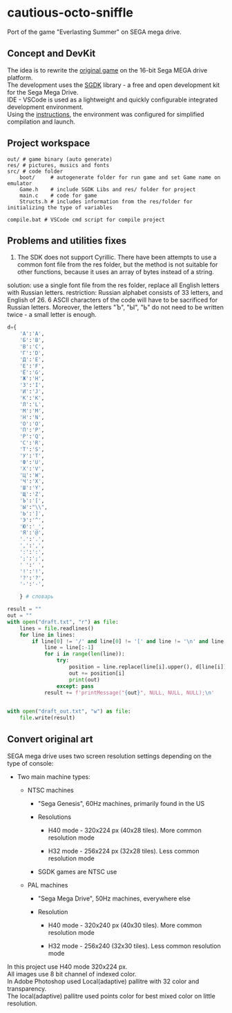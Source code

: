 # cautious-octo-sniffle
Port of the game "Everlasting Summer" on SEGA mega drive.

## Concept and DevKit
The idea is to rewrite the [original game](https://everlastingsummer.su/) on the 16-bit Sega MEGA drive platform. <br>
The development uses the [SGDK](https://github.com/Stephane-D/SGDK) library - a free and open development kit for the Sega Mega Drive.<br>
IDE - VSCode is used as a lightweight and quickly configurable integrated development environment. <br>
Using the [instructions](https://under-prog.ru/sgdk-%D1%81%D0%BE%D0%B7%D0%B4%D0%B0%D0%B5%D0%BC-hello-world/), the environment was configured for simplified compilation and launch.

## Project workspace
    out/ # game binary (auto generate)
    res/ # pictures, musics and fonts
    src/ # code folder
        boot/     # autogenerate folder for run game and set Game name on emulator
        Game.h    # include SGDK Libs and res/ folder for project
        main.c    # code for game
        Structs.h # includes information from the res/folder for initializing the type of variables
      
    compile.bat # VSCode cmd script for compile project
    
## Problems and utilities fixes

1) The SDK does not support Cyrillic. There have been attempts to use a common font file from the res folder, but the method is not suitable for other functions, because it uses an array of bytes instead of a string. 

solution: use a single font file from the res folder, replace all English letters with Russian letters.
restriction: Russian alphabet consists of 33 letters, and English of 26. 6 ASCII characters of the code will have to be sacrificed for Russian letters. Moreover, the letters "Ъ", "Ы", "Ь" do not need to be written twice - a small letter is enough.
```python
d={
    'А':'A', 
    'Б':'B',
    'В':'C',
    'Г':'D',
    'Д':'E',
    'Е':'F',
    'Ё':'G',
    'Ж':'H',
    'З':'I',
    'И':'J',
    'К':'K',
    'Л':'L',
    'М':'M',
    'Н':'N',
    'О':'O',
    'П':'P',
    'Р':'Q',
    'С':'R',
    'Т':'S',
    'У':'T',
    'Ф':'U',
    'Х':'V',
    'Ц':'W',
    'Ч':'X',
    'Ш':'Y',
    'Щ':'Z',
    'Ъ':'[',
    'Ы':"\\",
    'Ь':']',
    'Э':'^',
    'Ю':'_',
    'Я':'@',
    '.':'.',
    ',':',',
    ':':':',
    ';':';',
    ' ':' ',
    '!':'!',
    '?':'?',
    '-':'-',

    } # словарь

result = ""
out = ""
with open("draft.txt", "r") as file:
    lines = file.readlines()
    for line in lines:
        if line[0] != '/' and line[0] != '[' and line != '\n' and line[0] != '>':
            line = line[:-1]
            for i in range(len(line)):
                try:
                    position = line.replace(line[i].upper(), d[line[i]])
                    out += position[i] 
                    print(out)
                except: pass
            result += f'printMessage("{out}", NULL, NULL, NULL);\n'    
            

with open("draft_out.txt", "w") as file:
    file.write(result)

```


## Convert original art
SEGA mega drive uses two screen resolution settings depending on the type of console:
 - Two main machine types:

    - NTSC machines

        - "Sega Genesis", 60Hz machines, primarily found in the US

        - Resolutions

            - H40 mode - 320x224 px (40x28 tiles). More common resolution mode

            - H32 mode - 256x224 px (32x28 tiles). Less common resolution mode

        - SGDK games are NTSC use

    - PAL machines

        - "Sega Mega Drive", 50Hz machines, everywhere else

        - Resolution

            - H40 mode - 320x240 px (40x30 tiles). More common resolution mode

            - H32 mode - 256x240 (32x30 tiles). Less common resolution mode

In this project use H40 mode 320x224 px.<br>
All images use 8 bit channel of indexed color.<br>
In Adobe Photoshop used Local(adaptive) pallitre with 32 color and transparency.<br>
The local(adaptive) pallitre used points color for best mixed color on little resolution.
